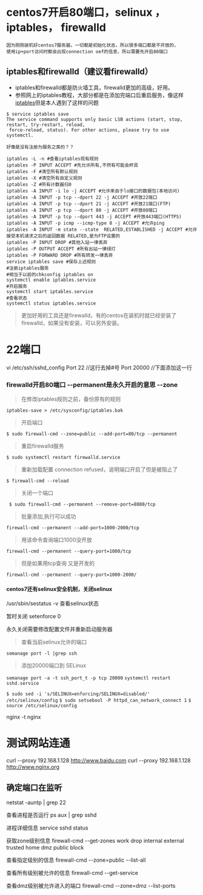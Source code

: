 # centos7开启80端口，selinux ， iptables， firewalld
```
因为刚刚装机好centos7服务器，一切都是初始化状态，所以很多端口都是不开放的，
使用ip+port访问时都会出现connection oef的信息，所以需要先开启80端口
```

## iptables和firewalld（建议看firewalld）
- iptables和firewalld都是防火墙工具，firewalld更加的高级，好用。
- 参照网上的iptables教程，大部分都是在添加完端口后重启服务，像这样
[iptables](http://www.cnblogs.com/kreo/p/4368811.html)但是本人遇到了这样的问题

```
$ service iptables save
The service command supports only basic LSB actions (start, stop, restart, try-restart, reload,
 force-reload, status). For other actions, please try to use systemctl.
 
好像是没有注册为服务之类的？？
```

```
iptables -L -n #查看iptables现有规则
iptables -P INPUT ACCEPT #先允许所有,不然有可能会杯具
iptables -F #清空所有默认规则
iptables -X #清空所有自定义规则
iptables -Z #所有计数器归0
iptables -A INPUT -i lo -j ACCEPT #允许来自于lo接口的数据包(本地访问)
iptables -A INPUT -p tcp --dport 22 -j ACCEPT #开放22端口
iptables -A INPUT -p tcp --dport 21 -j ACCEPT #开放21端口(FTP)
iptables -A INPUT -p tcp --dport 80 -j ACCEPT #开放80端口
iptables -A INPUT -p tcp --dport 443 -j ACCEPT #开放443端口(HTTPS)
iptables -A INPUT -p icmp --icmp-type 8 -j ACCEPT #允许ping
iptables -A INPUT -m state --state  RELATED,ESTABLISHED -j ACCEPT #允许接受本机请求之后的返回数据 RELATED,是为FTP设置的
iptables -P INPUT DROP #其他入站一律丢弃
iptables -P OUTPUT ACCEPT #所有出站一律绿灯
iptables -P FORWARD DROP #所有转发一律丢弃
service iptables save #保存上述规则
#注册iptables服务
#相当于以前的chkconfig iptables on
systemctl enable iptables.service
#开启服务
systemctl start iptables.service
#查看状态
systemctl status iptables.service
```
> 更加好用的工具还是firewalld，有的centos在装机时就已经安装了firewalld，如果没有安装，可以另外安装。
[]()

# 22端口
vi /etc/ssh/sshd_config
Port 22         //这行去掉#号
Port 20000      //下面添加这一行
### firewalld开启80端口 --permanent是永久开启的意思 --zone
> 在修改iptables规则之前，备份原有的规则

 `iptables-save > /etc/sysconfig/iptables.bak`

> 开启端口

`$ sudo firewall-cmd --zone=public --add-port=80/tcp --permanent`

> 重启firewalld服务

`$ sudo systemctl restart firewalld.service`

> 重新加载配置  connection refused，说明端口开启了但是被阻止了

`$ firewall-cmd --reload`

> 关闭一个端口

` $ sudo firewall-cmd --permanent --remove-port=8080/tcp`

> 批量添加,执行可以成功

`firewall-cmd --permanent --add-port=1000-2000/tcp`

> 用该命令查询端口1000没开放

`firewall-cmd --permanent --query-port=1000/tcp`

> 但是如果用tcp查询 又是开发的

`firewall-cmd --permanent --query-port=1000-2000/`

#### centos7还有selinux安全机制，关闭selinux
/usr/sbin/sestatus -v
查看selinux状态

暂时关闭
setenforce 0 

永久关闭需要修改配置文件并重新启动服务器

> 查看当前selinux允许的端口

`semanage port -l |grep ssh`

> 添加20000端口到 SELinux

`semanage port -a -t ssh_port_t -p tcp 20000`
`systemctl restart sshd.service`

`$ sudo sed -i 's/SELINUX=enforcing/SELINUX=disabled/' /etc/selinux/config`
`$ sudo setsebool -P httpd_can_network_connect 1`
`$ source /etc/selinux/config`

nginx -t 
nginx 
# 测试网站连通
curl --proxy 192.168.1.128 http://www.baidu.com 
curl --proxy 192.168.1.128 http://www.nginx.org

## 确定端口在监听
netstat -auntp | grep 22

查看进程是否运行
ps aux | grep sshd

进程详细信息
service sshd status

获取zone级别信息
firewall-cmd --get-zones
work drop internal external trusted home dmz public block

查看指定级别的信息
firewall-cmd --zone=public --list-all

查看所有级别被允许的信息
firewall-cmd --get-service

查看dmz级别被允许进入的端口
firewall-cmd --zone=dmz --list-ports





